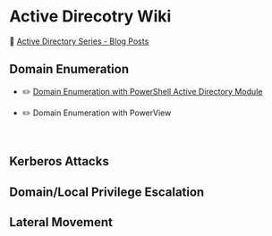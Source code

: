 # Active Direcotry Wiki

🔎 [Active Directory Series - Blog Posts](https://medium.com/r3d-buck3t/https-medium-com-r3d-buck3t-ad-series/home)



## Domain Enumeration 
- ✏️ [Domain Enumeration with PowerShell Active Directory Module](https://github.com/nairuzabulhul/R3d-Buck3T/blob/master/Active%20Directory/Test.md)

- ✏️ Domain Enumeration with PowerView


<p>&nbsp;</p>

## Kerberos Attacks 

## Domain/Local Privilege Escalation

## Lateral Movement

